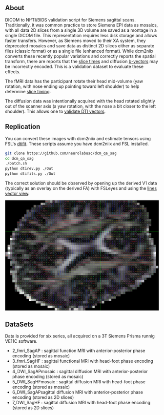 ## About

DICOM to NIfTI/BIDS validation script for Siemens sagittal scans. Traditionally, it was common practice to store Siemens EPI data as mosaics, with all data 2D slices from a single 3D volume are saved as a montage in a single DICOM file. This representation requires less disk storage and allows faster transfers. However, as Siemens moved to their XA system, they deprecated mosaics and save data as distinct 2D slices either as separate files (classic format) or as a single file (enhanced format). While dcm2niix converts these recently popular variations and correctly reports the spatial transform, there are reports that the [slice times](https://github.com/rordenlab/dcm2niix/issues/797) and diffusion [b-vectors](https://github.com/rordenlab/dcm2niix/issues/863) may be incorrectly encoded. This is a validation dataset to evaluate these effects.

The fMRI data has the participant rotate their head mid-volume (yaw rotation, with nose ending up pointing toward left shoulder) to help determine [slice timing](https://crnl.readthedocs.io/stc/index.html).

The diffusion data was intentionally acquired with the head rotated slightly out of the scanner axis (a yaw rotation, with the nose a bit closer to the left shoulder). This allows one to [validate DTI vectors](https://www.nitrc.org/docman/?group_id=880).

## Replication

You can convert these images with dcm2niix and estimate tensors using FSL's [dtifit](https://fsl.fmrib.ox.ac.uk/fslcourse/2019_Beijing/lectures/FDT/fdt1.html). These scripts assume you have dcm2niix and FSL installed.

```bash
git clone https://github.com/neurolabusc/dcm_qa_sag
cd dcm_qa_sag
./batch.sh
python dtirev.py ./Out
python dtifits.py ./Out
```
The correct solution should be observed by opening up the derived V1 data (typically as an overlay on the derived FA) with FSLeyes and using the [lines vector view](https://open.win.ox.ac.uk/pages/fsl/fsleyes/fsleyes/userdoc/overlays.html#vector).

![DWI](4_DWI_SagAPmosaic.png)

## DataSets

Data is provided for six series, all acquired on a 3T Siemens Prisma runnig VE11C software.

 - 2_fmri_SagAP : sagittal function MRI with anterior-posterior phase encoding (stored as mosaic)
 - 3_fmri_SagHF : sagittal functional MRI with head-foot phase encoding (stored as mosaic)
 - 4_DWI_SagAPmosaic : sagittal diffusion MRI with anterior-posterior phase encoding (stored as mosaic)
 - 5_DWI_SagHFmosaic : sagittal diffusion MRI with head-foot phase encoding (stored as mosaic)
 - 6_DWI_SagAPsagittal diffusion MRI with anterior-posterior phase encoding (stored as 2D slices)
 - 7_DWI_SagHF : sagittal diffusion MRI with head-foot phase encoding (stored as 2D slices)

